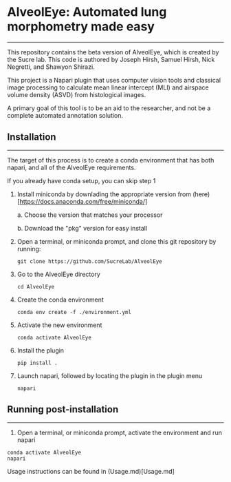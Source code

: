 <!--
[![License MIT](https://img.shields.io/pypi/l/automated-lung-morphometry.svg?color=green)](https://github.com/Quooooooookka/automated-lung-morphometry/raw/main/LICENSE)
[![PyPI](https://img.shields.io/pypi/v/automated-lung-morphometry.svg?color=green)](https://pypi.org/project/automated-lung-morphometry)
[![Python Version](https://img.shields.io/pypi/pyversions/automated-lung-morphometry.svg?color=green)](https://python.org)
[![tests](https://github.com/Quooooooookka/automated-lung-morphometry/workflows/tests/badge.svg)](https://github.com/Quooooooookka/automated-lung-morphometry/actions)
[![codecov](https://codecov.io/gh/Quooooooookka/automated-lung-morphometry/branch/main/graph/badge.svg)](https://codecov.io/gh/Quooooooookka/automated-lung-morphometry)
[![napari hub](https://img.shields.io/endpoint?url=https://api.napari-hub.org/shields/automated-lung-morphometry)](https://napari-hub.org/plugins/automated-lung-morphometry)
-->

# AlveolEye: Automated lung morphometry made easy

---

This repository contains the beta version of AlveolEye, which is created by the Sucre lab.
This code is authored by Joseph Hirsh, Samuel Hirsh, Nick Negretti, and Shawyon Shirazi.

This project is a Napari plugin that uses computer vision tools and classical image processing
to calculate mean linear intercept (MLI) and airspace volume density (ASVD) from histological images.

A primary goal of this tool is to be an aid to the researcher, and not be a complete automated annotation solution.

## Installation

---

The target of this process is to create a conda environment that has both napari, and all of the AlveolEye requirements.

If you already have conda setup, you can skip step 1

1. Install miniconda by downlading the appropriate version from (here)[https://docs.anaconda.com/free/miniconda/]

   a. Choose the version that matches your processor

   b. Download the "pkg" version for easy install
3. Open a terminal, or miniconda prompt, and clone this git repository by running:

    ```git clone https://github.com/SucreLab/AlveolEye```
4. Go to the AlveolEye directory

    ```cd AlveolEye```
5. Create the conda environment

    ```conda env create -f ./environment.yml```
6. Activate the new environment

    ```conda activate AlveolEye```
5. Install the plugin

    ```pip install .```
6. Launch napari, followed by locating the plugin in the plugin menu

    ```napari```

## Running post-installation

---

1. Open a terminal, or miniconda prompt, activate the environment and run napari

```
conda activate AlveolEye
napari
```

Usage instructions can be found in (Usage.md)[Usage.md]
